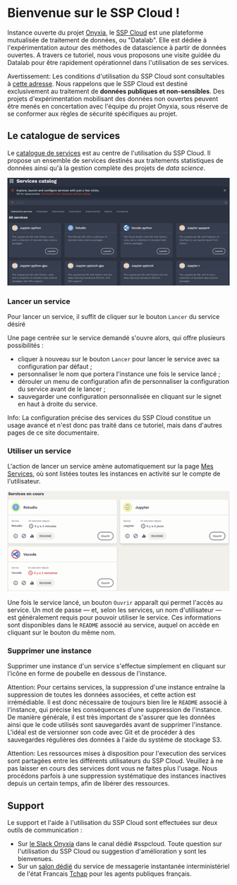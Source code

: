 # Bienvenue sur le SSP Cloud !

Instance ouverte du projet [Onyxia](https://www.onyxia.sh/), le [SSP Cloud](https://datalab.sspcloud.fr/) est une plateforme mutualisée de traitement de données, ou "Datalab". Elle est dédiée à l'expérimentation autour des méthodes de datascience à partir de données ouvertes. A travers ce tutoriel, nous vous proposons une visite guidée du Datalab pour être rapidement opérationnel dans l'utilisation de ses services.

Avertissement: Les conditions d'utilisation du SSP Cloud sont consultables à [cette adresse](https://datalab.sspcloud.fr/terms). Nous rappelons que le SSP Cloud est destiné exclusivement au traitement de **données publiques et non-sensibles**. Des projets d'expérimentation mobilisant des données non ouvertes peuvent être menés en concertation avec l'équipe du projet Onyxia, sous réserve de se conformer aux règles de sécurité spécifiques au projet.

## Le catalogue de services

Le [catalogue de services](https://datalab.sspcloud.fr/catalog/ide) est au centre de l'utilisation du SSP Cloud. Il propose un ensemble de services destinés aux traitements statistiques de données ainsi qu'à la gestion complète des projets de _data science_.

![](./content/img/catalog.png)

### Lancer un service

Pour lancer un service, il suffit de cliquer sur le bouton `Lancer` du service désiré

Une page centrée sur le service demandé s'ouvre alors, qui offre plusieurs possibilités :

-   cliquer à nouveau sur le bouton `Lancer` pour lancer le service avec sa configuration par défaut ;
-   personnaliser le nom que portera l'instance une fois le service lancé ;
-   dérouler un menu de configuration afin de personnaliser la configuration du service avant de le lancer ;
-   sauvegarder une configuration personnalisée en cliquant sur le signet en haut à droite du service.

Info: La configuration précise des services du SSP Cloud constitue un usage avancé et n'est donc pas traité dans ce tutoriel, mais dans d'autres pages de ce site documentaire.

### Utiliser un service

L'action de lancer un service amène automatiquement sur la page [Mes Services](https://datalab.sspcloud.fr/my-services), où sont listées toutes les instances en activité sur le compte de l'utilisateur.

![](./content/img/services.png)

Une fois le service lancé, un bouton `Ouvrir` apparaît qui permet l'accès au service. Un mot de passe — et, selon les services, un nom d'utilisateur — est généralement requis pour pouvoir utiliser le service. Ces informations sont disponibles dans le `README` associé au service, auquel on accède en cliquant sur le bouton du même nom.

### Supprimer une instance

Supprimer une instance d'un service s'effectue simplement en cliquant sur l'icône en forme de poubelle en dessous de l'instance.

Attention: Pour certains services, la suppression d'une instance entraîne la suppression de toutes les données associées, et cette action est irrémédiable. Il est donc nécessaire de toujours bien lire le `README` associé à l'instance, qui précise les conséquences d'une suppression de l'instance. De manière générale, il est très important de s'assurer que les données ainsi que le code utilisés sont sauvegardés avant de supprimer l'instance. L'idéal est de versionner son code avec Git et de procéder à des sauvegardes régulières des données à l'aide du système de stockage S3.

Attention: Les ressources mises à disposition pour l'execution des services sont partagées entre les différents utilisateurs du SSP Cloud. Veuillez à ne pas laisser en cours des services dont vous ne faites plus l'usage. Nous procédons parfois à une suppression systématique des instances inactives depuis un certain temps, afin de libérer des ressources.

## Support

Le support et l'aide à l'utilisation du SSP Cloud sont effectuées sur deux outils de communication :

-   Sur [le Slack Onyxia](https://join.slack.com/t/3innovation/shared_invite/zt-1bo6y53oy-Y~zKzR2SRg37pq5oYgiPuA) dans le canal dédié #sspcloud. Toute question sur l'utilisation du SSP Cloud ou suggestion d'amélioration y sont les bienvenues.
-   Sur un [salon dédié](https://matrix.to/#/#SSPCloudXDpAw6v:agent.finances.tchap.gouv.fr) du service de messagerie instantanée interministériel de l'état Francais [Tchap](https://www.tchap.gouv.fr) pour les agents publiques français.
